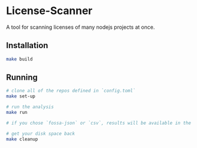 # License-Scanner

A tool for scanning licenses of many nodejs projects at once. 

## Installation

```bash
make build
```


## Running

```bash
# clone all of the repos defined in `config.toml`
make set-up

# run the analysis
make run

# if you chose `fossa-json` or `csv`, results will be available in the results dir 

# get your disk space back
make cleanup

```